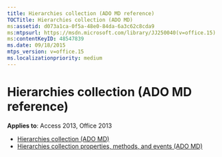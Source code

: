 ```yaml
---
title: Hierarchies collection (ADO MD reference)
TOCTitle: Hierarchies collection (ADO MD)
ms:assetid: d073a1ca-0f5a-48e0-84da-6a3c62c8cda9
ms:mtpsurl: https://msdn.microsoft.com/library/JJ250040(v=office.15)
ms:contentKeyID: 48547839
ms.date: 09/18/2015
mtps_version: v=office.15
ms.localizationpriority: medium
---
```


# Hierarchies collection (ADO MD reference)

**Applies to**: Access 2013, Office 2013

- [Hierarchies collection (ADO MD)](hierarchies-collection-ado-md.md)
- [Hierarchies collection properties, methods, and events (ADO MD)](hierarchies-collection-properties-methods-and-events-ado-md.md)

